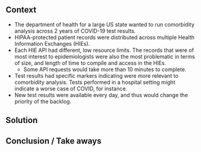 ## Context

- The department of health for a large US state wanted to run
  comorbidity analysis across 2 years of COVID-19 test results.
- HIPAA-protected patient records were distributed across multiple
  Health Information Exchanges (HIEs).
- Each HIE API had different, low resource limits. The records that were
  of most interest to epidemiologists were also the most problematic in
  terms of size, and length of time to compile and access in the HIEs.
  - Some API requests would take more than 10 minutes to complete.
- Test results had specific markers indicating were more relevant to
  comorbidity analysis. Tests performed in a hospital setting might
  indicate a worse case of COVID, for instance.
- New test results were available every day, and thus would change the
  priority of the backlog.

## Solution

## Conclusion / Take aways

